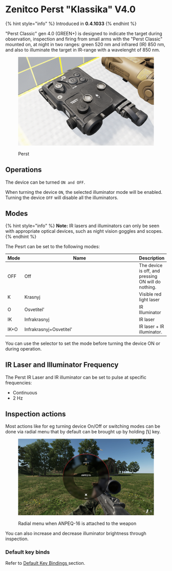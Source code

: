 # Zenitco Perst "Klassika" V4.0

{% hint style="info" %}
Introduced in **0.4.1033**
{% endhint %}

"Perst Classic" gen 4.0 (GREEN+) is designed to indicate the target during observation, inspection and firing from small arms with the "Perst Classic" mounted on, at night in two ranges: green 520 nm and infrared (IR) 850 nm, and also to illuminate the target in IR-range with a wavelenght of 850 nm.

<figure><img src="../../../../../../.gitbook/assets/image (28).png" alt=""><figcaption><p>Perst</p></figcaption></figure>

## Operations

The device can be turned `ON and OFF`.

When turning the device `ON`, the selected illuminator mode will be enabled. Turning the device `OFF` will disable all the illuminators.

## Modes

{% hint style="info" %}
**Note:** IR lasers and illuminators can only be seen with appropriate optical devices, such as night vision goggles and scopes.
{% endhint %}

The Pesrt can be set to the following modes:

<table><thead><tr><th>Mode</th><th width="492.3333333333333">Name</th><th>Description</th></tr></thead><tbody><tr><td>OFF</td><td>Off</td><td>The device is off, and pressing ON will do nothing.</td></tr><tr><td>K</td><td>Krasnyj</td><td>Visible red light laser</td></tr><tr><td>O</td><td>Osvetitel'</td><td>IR Illuminator</td></tr><tr><td>IK</td><td>Infrakrasnyj</td><td>IR laser</td></tr><tr><td>IK+O</td><td>Infrakrasnyj+Osvetitel'</td><td>IR laser + IR illuminator.</td></tr></tbody></table>

You can use the selector to set the mode before turning the device ON or during operation.

## IR Laser and Illuminator Frequency

The Perst IR Laser and IR illuminator can be set to pulse at specific frequencies:

* Continuous
* 2 Hz

## Inspection actions

Most actions like for eg turning device On/Off or switching modes can be done via radial menu that by default can be brought up by holding \[**\\**] key.

<figure><img src="../../../../../../.gitbook/assets/20230511151259_1.jpg" alt=""><figcaption><p>Radial menu when ANPEQ-16 is attached to the weapon</p></figcaption></figure>

You can also increase and decrease illuminator brightness through inspection.

### Default key binds

Refer to [Default Key Bindings ](../../../../general-systems/default-key-binds.md)section.
